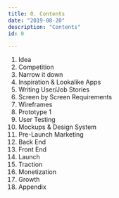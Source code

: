 ```yaml
---
title: 0. Contents
date: "2019-08-20"
description: "Contents"
id: 0

---
```


1. Idea
2. Competition
3. Narrow it down 
4. Inspiration & Lookalike Apps
5. Writing User/Job Stories 
6. Screen by Screen Requirements 
7. Wireframes
8. Prototype 1
9. User Testing
10. Mockups & Design System
11. Pre-Launch Marketing 
12. Back End 
13. Front End 
14. Launch
15. Traction
16. Monetization
17. Growth
18. Appendix

